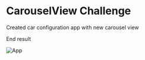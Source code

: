 # CarouselView Challenge

Created car configuration app with new carousel view

End result

![App](CarouselChallenge.gif)
